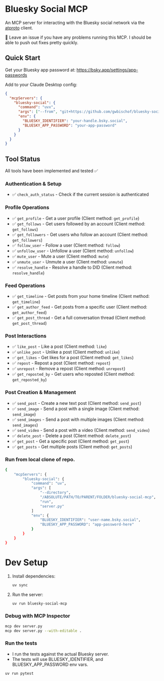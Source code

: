# Bluesky Social MCP

An MCP server for interacting with the Bluesky social network via the [atproto](https://github.com/MarshalX/atproto) client.

:wave: Leave an issue if you have any problems running this MCP. I should be able to push out fixes pretty quickly.

## Quick Start

Get your Bluesky app password at: https://bsky.app/settings/app-passwords

Add to your Claude Desktop config:
```json
{
  "mcpServers": {
    "bluesky-social": {
      "command": "uvx",
      "args": ["--from", "git+https://github.com/gwbischof/bluesky-social-mcp", "bluesky-social-mcp"],
      "env": {
        "BLUESKY_IDENTIFIER": "your-handle.bsky.social",
        "BLUESKY_APP_PASSWORD": "your-app-password"
      }
    }
  }
}
```

## Tool Status
All tools have been implemented and tested ✅

### Authentication & Setup
- ✅ `check_auth_status` - Check if the current session is authenticated

### Profile Operations
- ✅ `get_profile` - Get a user profile (Client method: `get_profile`)
- ✅ `get_follows` - Get users followed by an account (Client method: `get_follows`)
- ✅ `get_followers` - Get users who follow an account (Client method: `get_followers`) 
- ✅ `follow_user` - Follow a user (Client method: `follow`)
- ✅ `unfollow_user` - Unfollow a user (Client method: `unfollow`)
- ✅ `mute_user` - Mute a user (Client method: `mute`)
- ✅ `unmute_user` - Unmute a user (Client method: `unmute`)
- ✅ `resolve_handle` - Resolve a handle to DID (Client method: `resolve_handle`)

### Feed Operations
- ✅ `get_timeline` - Get posts from your home timeline (Client method: `get_timeline`)
- ✅ `get_author_feed` - Get posts from a specific user (Client method: `get_author_feed`)
- ✅ `get_post_thread` - Get a full conversation thread (Client method: `get_post_thread`)

### Post Interactions
- ✅ `like_post` - Like a post (Client method: `like`)
- ✅ `unlike_post` - Unlike a post (Client method: `unlike`)
- ✅ `get_likes` - Get likes for a post (Client method: `get_likes`)
- ✅ `repost` - Repost a post (Client method: `repost`)
- ✅ `unrepost` - Remove a repost (Client method: `unrepost`)
- ✅ `get_reposted_by` - Get users who reposted (Client method: `get_reposted_by`)

### Post Creation & Management
- ✅ `send_post` - Create a new text post (Client method: `send_post`)
- ✅ `send_image` - Send a post with a single image (Client method: `send_image`)
- ✅ `send_images` - Send a post with multiple images (Client method: `send_images`)
- ✅ `send_video` - Send a post with a video (Client method: `send_video`)
- ✅ `delete_post` - Delete a post (Client method: `delete_post`)
- ✅ `get_post` - Get a specific post (Client method: `get_post`)
- ✅ `get_posts` - Get multiple posts (Client method: `get_posts`)

### Run from local clone of repo.
```bash
{
    "mcpServers": {
        "bluesky-social": {
            "command": "uv",
            "args": [
                "--directory",
                "/ABSOLUTE/PATH/TO/PARENT/FOLDER/bluesky-social-mcp",
                "run",
                "server.py"
            ]
            "env": {
                "BLUESKY_IDENTIFIER": "user-name.bsky.social‬",
                "BLUESKY_APP_PASSWORD": "app-password-here"
            }
        }
    }
}
```

# Dev Setup
1. Install dependencies:
   ```bash
   uv sync
   ```

2. Run the server:
   ```bash
   uv run bluesky-social-mcp
   ```

### Debug with MCP Inspector
```bash
mcp dev server.py
mcp dev server.py --with-editable .
```

### Run the tests
- I run the tests against the actual Bluesky server.
- The tests will use BLUESKY_IDENTIFIER, and BLUESKY_APP_PASSWORD env vars.
```bash
uv run pytest
```
